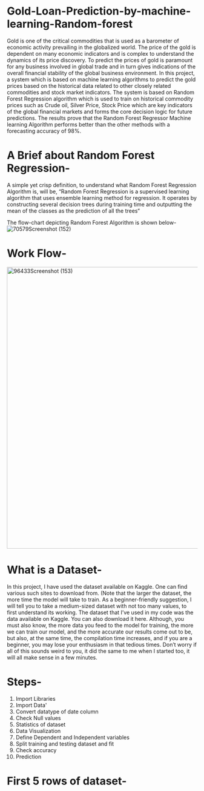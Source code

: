 # Gold-Loan-Prediction-by-machine-learning-Random-forest

Gold is  one of  the critical commodities  that  is used  as a barometer of  economic activity prevailing in  the globalized world. The price  of the gold is  dependent on many economic indicators and is complex to understand the dynamics of its price discovery. To predict the prices  of gold  is paramount  for  any  business  involved in  global trade  and in  turn  gives indications of the overall financial stability of the global business environment. In this project, a system which is based on machine learning algorithms to predict the gold prices based on the historical data related to other closely related commodities and stock market indicators. The system is based on Random Forest Regression algorithm which is used to train on historical commodity prices such as Crude oil, Silver Price, Stock Price which are key indicators  of  the  global  financial  markets  and  forms  the  core  decision  logic  for  future predictions. The results prove that the Random Forest Regressor Machine learning Algorithm performs better than the other methods with a forecasting accuracy of 98%.

# A Brief about Random Forest Regression-
A simple yet crisp definition, to understand what Random Forest Regression Algorithm is, will be, “Random Forest Regression is a supervised learning algorithm that uses ensemble learning method for regression. It operates by constructing several decision trees during training time and outputting the mean of the classes as the prediction of all the trees“

The flow-chart depicting Random Forest Algorithm is shown below-
![70579Screenshot (152)](https://user-images.githubusercontent.com/115232340/198563378-71ec4754-c0f6-400b-ab5b-2fe4f32c5fee.png)

# Work Flow-
<img width="744" alt="96433Screenshot (153)" src="https://user-images.githubusercontent.com/115232340/198563606-61d0bb77-375a-4faf-be27-31eb93343968.png">

# What is a Dataset-
In this project, I have used the dataset available on Kaggle. One can find various such sites to download from. (Note that the larger the dataset, the more time the model will take to train. As a beginner-friendly suggestion, I will tell you to take a medium-sized dataset with not too many values, to first understand its working. The dataset that I’ve used in my code was the data available on Kaggle. You can also download it here. Although, you must also know, the more data you feed to the model for training, the more we can train our model, and the more accurate our results come out to be, but also, at the same time, the compilation time increases, and if you are a beginner, you may lose your enthusiasm in that tedious times. Don’t worry if all of this sounds weird to you, it did the same to me when I started too, it will all make sense in a few minutes.

# Steps-
1. Import Libraries
2. Import Data'
3. Convert datatype of date column
4. Check Null values
5. Statistics of dataset
6. Data Visualization
7. Define Dependent and Independent variables
8. Split training and testing dataset and fit
9. Check accuracy
10. Prediction

# First 5 rows of dataset-
